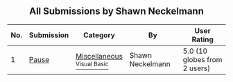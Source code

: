 ﻿<div align="center">

## All Submissions by Shawn Neckelmann

</div>

No.  | Submission | Category | By   | User Rating
---- | ---------- | -------- | ---- | -----------
1 | [Pause<br />](https://github.com/Planet-Source-Code/shawn-neckelmann-pause__1-8278) | [Miscellaneous<br /><sup>Visual Basic</sup>](../ByCategory/miscellaneous__1-1.md) | Shawn Neckelmann | 5.0 (10 globes from 2 users)
